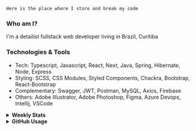 ```
Here is the place where I store and break my code
```
### Who am I?
I'm a detailist fullstack web developer living in Brazil, Curitiba

### Technologies & Tools
- Tech: Typescript, Javascript, React, Next, Java, Spring, Hibernate, Node, Express
- Styling: SCSS, CSS Modules, Styled Components, Chackra, Bootstrap, React-Bootstrap
- Complementary: Swagger, JWT, Postman, MySQL, Axios, Firebase
- Others: Adobe Illustrator, Adobe Photoshop, Figma, Azure Devops, Intellij, VSCode

<details>
  <summary><b> Weekly Stats</b></summary>
<!--START_SECTION:waka-->

```text
TypeScript   15 hrs 44 mins  ████████████▓░░░░░░░░░░░░   50.71 %
CSS          8 hrs 38 mins   ███████░░░░░░░░░░░░░░░░░░   27.84 %
JavaScript   4 hrs 31 mins   ███▓░░░░░░░░░░░░░░░░░░░░░   14.60 %
HTML         49 mins         ▓░░░░░░░░░░░░░░░░░░░░░░░░   02.66 %
Docker       39 mins         ▓░░░░░░░░░░░░░░░░░░░░░░░░   02.13 %
```

<!--END_SECTION:waka-->
</details>

<details>
  <summary><b> GitHub Usage</b></summary>
  
[![Top Langs](https://github-readme-stats.vercel.app/api/top-langs/?username=gxlpes&&langs_count=9&layout=compact)](https://github.com/anuraghazra/github-readme-stats)

</details>
